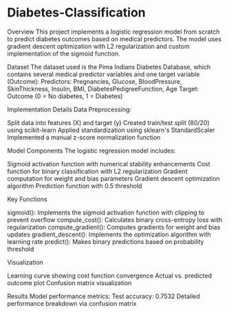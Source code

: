 # Diabetes-Classification
Overview
This project implements a logistic regression model from scratch to predict diabetes outcomes based on medical predictors. The model uses gradient descent optimization with L2 regularization and custom implementation of the sigmoid function.

Dataset
The dataset used is the Pima Indians Diabetes Database, which contains several medical predictor variables and one target variable (Outcome):
Predictors: Pregnancies, Glucose, BloodPressure, SkinThickness, Insulin, BMI, DiabetesPedigreeFunction, Age
Target: Outcome (0 = No diabetes, 1 = Diabetes)

Implementation Details
Data Preprocessing:

Split data into features (X) and target (y)
Created train/test split (80/20) using scikit-learn
Applied standardization using sklearn's StandardScaler
Implemented a manual z-score normalization function

Model Components
The logistic regression model includes:

Sigmoid activation function with numerical stability enhancements
Cost function for binary classification with L2 regularization
Gradient computation for weight and bias parameters
Gradient descent optimization algorithm
Prediction function with 0.5 threshold

Key Functions

sigmoid(): Implements the sigmoid activation function with clipping to prevent overflow
compute_cost(): Calculates binary cross-entropy loss with regularization
compute_gradient(): Computes gradients for weight and bias updates
gradient_descent(): Implements the optimization algorithm with learning rate
predict(): Makes binary predictions based on probability threshold

Visualization

Learning curve showing cost function convergence
Actual vs. predicted outcome plot
Confusion matrix visualization

Results
Model performance metrics:
Test accuracy: 0.7532
Detailed performance breakdown via confusion matrix

